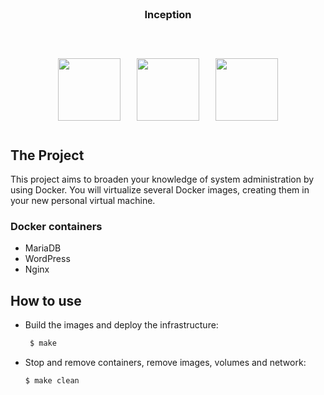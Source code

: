 <div id="top"></div>

<!-- PROJECT LOGO -->
<br />
<div align="center">
  <h3 align="center">Inception</h3>

  <p align="center">
    <br />
    <div style="display: flex; justify-content: center; align-items: center;">
        <img src="https://jolicode.com/media/original/2013/10/homepage-docker-logo.png" style="width: 100px; margin: 13px;">
        <img src="https://encrypted-tbn0.gstatic.com/images?q=tbn:ANd9GcTirys5yrngDBmKgD2F27rkBsNwkW3QwrENYtwEbQqmy4airUjiLt-Gr6jxQKBU2gUOyz4&usqp=CAU" style="width: 100px; margin: 13px;">
        <img src="https://upload.wikimedia.org/wikipedia/commons/thumb/c/c5/Nginx_logo.svg/2560px-Nginx_logo.svg.png" style="width: 100px; margin: 13px;">
    </div>
  </p>
</div>

<!-- ABOUT THE PROJECT -->
## The Project
This project aims to broaden your knowledge of system administration by using Docker.
You will virtualize several Docker images, creating them in your new personal virtual
machine.
### Docker containers

- MariaDB
- WordPress
- Nginx
## How to use

- Build the images and deploy the infrastructure:

  ```sh
   $ make
   ```

- Stop and remove containers, remove images, volumes and network:

	```sh
	$ make clean
	```
